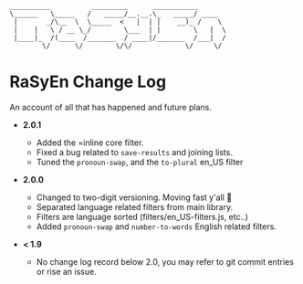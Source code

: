 
```ascii-art
__________          _________      ___________       
\______   \_____   /   _____/__.__.\_   _____/ ____  
 |       _/\__  \  \_____  <   |  | |    __)_ /    \ 
 |    |   \ / __ \_/        \___  | |        \   |  \
 |____|_  /(____  /_______  / ____|/_______  /___|  /
        \/      \/        \/\/             \/     \/ 
```

# RaSyEn Change Log

An account of all that has happened and future plans.

- **2.0.1**
    - Added the =inline core filter.
    - Fixed a bug related to `save-results` and joining lists.
    - Tuned the `pronoun-swap`, and the `to-plural` en_US filter

- **2.0.0**
    - Changed to two-digit versioning. Moving fast y'all :rocket:
    - Separated language related filters from main library.
    - Filters are language sorted (filters/en_US-filters.js, etc..)
    - Added `pronoun-swap` and `number-to-words` English related filters.

- **< 1.9**
    - No change log record below 2.0, you may refer to git commit entries or rise an issue.
